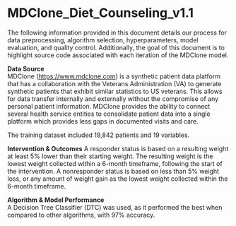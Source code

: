 # MDClone_Diet_Counseling_v1.1
The following information provided in this document details our process for data preprocessing, algorithm selection, hyperparameters, model evaluation, and quality control. Additionally, the goal of this document is to highlight source code associated with each iteration of the MDClone model.

**Data Source**  
MDClone (https://www.mdclone.com) is a synthetic patient data platform that has a collaboration with the Veterans Administration (VA) to generate synthetic patients that exhibit similar statistics to US veterans. This allows for data transfer internally and externally without the compromise of any personal patient information. MDClone provides the ability to connect several health service entities to consolidate patient data into a single platform which provides less gaps in documented visits and care. 

The training dataset included 19,842 patients and 19 variables.

**Intervention & Outcomes** 
A responder status is based on a resulting weight at least 5% lower than their starting weight. The resulting weight is the lowest weight collected within a 6-month timeframe, following the start of the intervention. A nonresponder status is based on less than 5% weight loss, or any amount of weight gain as the lowest weight collected within the 6-month timeframe.

**Algorithm & Model Performance**  
A Decision Tree Classifier (DTC) was used, as it performed the best when compared to other algorithms, with 97% accuracy. 
